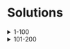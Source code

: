 # Solutions

<details>
  <summary>1-100</summary>
  
| #   | Title                                             | Solution                                     | Difficulty |
| --- | ------------------------------------------------- | -------------------------------------------- | ---------- |
| 1   | [Two Sum](https://leetcode.com/problems/two-sum/) | [C++](./solutions/0001-two-sum/solution.cpp) | Ez         |
| 2   | [Two Sum](https://leetcode.com/problems/two-sum/) | [C++](./solutions/0001-two-sum/solution.cpp) | Ez         |
</details>

<details>
  <summary>101-200</summary>
  
| #   | Title                                             | Solution                                     | Difficulty |
| --- | ------------------------------------------------- | -------------------------------------------- | ---------- |
| 1   | [Two Sum](https://leetcode.com/problems/two-sum/) | [C++](./solutions/0001-two-sum/solution.cpp) | Ez         |
| 2   | [Two Sum](https://leetcode.com/problems/two-sum/) | [C++](./solutions/0001-two-sum/solution.cpp) | Ez         |
</details>

